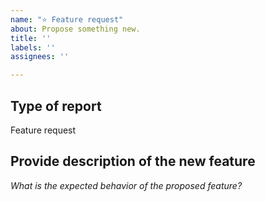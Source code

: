 ```yaml
---
name: "⭐ Feature request"
about: Propose something new.
title: ''
labels: ''
assignees: ''

---
```


## Type of report

Feature request

## Provide description of the new feature

*What is the expected behavior of the proposed feature?*
